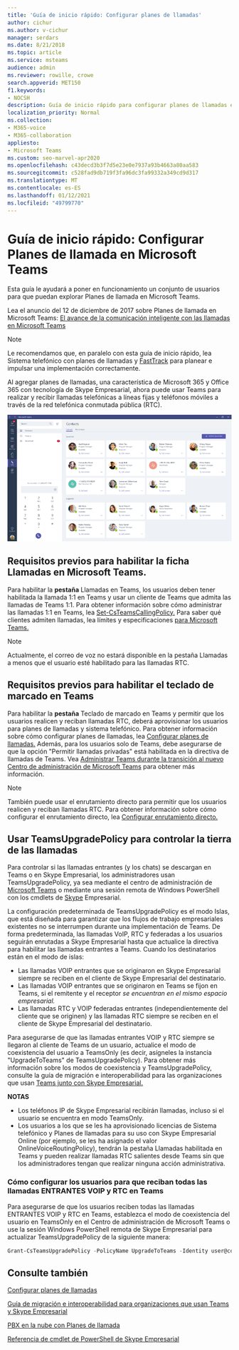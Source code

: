 ```yaml
---
title: 'Guía de inicio rápido: Configurar planes de llamadas'
author: cichur
ms.author: v-cichur
manager: serdars
ms.date: 8/21/2018
ms.topic: article
ms.service: msteams
audience: admin
ms.reviewer: rowille, crowe
search.appverid: MET150
f1.keywords:
- NOCSH
description: Guía de inicio rápido para configurar planes de llamadas en Microsoft Teams para que pueda poner en marcha un conjunto de usuarios.
localization_priority: Normal
ms.collection:
- M365-voice
- M365-collaboration
appliesto:
- Microsoft Teams
ms.custom: seo-marvel-apr2020
ms.openlocfilehash: c43decd3b3f7d5e23e0e7937a93b4663a80aa583
ms.sourcegitcommit: c528fad9db719f3fa96dc3fa99332a349cd9d317
ms.translationtype: MT
ms.contentlocale: es-ES
ms.lasthandoff: 01/12/2021
ms.locfileid: "49799770"
---
```

<a name="quick-start-guide-configuring-calling-plans-in-microsoft-teams"></a>Guía de inicio rápido: Configurar Planes de llamada en Microsoft Teams
==============================================================

Esta guía le ayudará a poner en funcionamiento un conjunto de usuarios para que puedan explorar Planes de llamada en Microsoft Teams.

Lea el anuncio del 12 de diciembre de 2017 sobre Planes de llamada en Microsoft Teams: [El avance de la comunicación inteligente con las llamadas en Microsoft Teams](https://aka.ms/ipyqus)

> [!NOTE]
> Le recomendamos que, en paralelo con esta [](calling-plan-landing-page.md) guía de inicio rápido, lea Sistema telefónico con planes de llamadas y [FastTrack](https://aka.ms/cloudvoice) para planear e impulsar una implementación correctamente.

Al agregar planes de llamadas, una característica de Microsoft 365 y Office 365 con tecnología de Skype Empresarial, ahora puede usar Teams para realizar y recibir llamadas telefónicas a líneas fijas y teléfonos móviles a través de la red telefónica conmutada pública (RTC).

![Captura de pantalla que muestra la página Contactos en Teams](media/Calling_in_Teams.png)
## <a name="prerequisites-for-enabling-the-calls-tab-in-teams"></a>Requisitos previos para habilitar la ficha **Llamadas** en Microsoft Teams.
Para habilitar la **pestaña** Llamadas en Teams, los usuarios deben tener habilitada la llamada 1:1 en Teams y usar un cliente de Teams que admita las llamadas de Teams 1:1. Para obtener información sobre cómo administrar las llamadas 1:1 en Teams, lea [Set-CsTeamsCallingPolicy.](https://docs.microsoft.com/powershell/module/skype/set-csteamscallingpolicy?view=skype-ps) Para saber qué clientes admiten llamadas, lea límites y especificaciones [para Microsoft Teams.](https://docs.microsoft.com/microsoftteams/limits-specifications-teams)

> [!NOTE]
> Actualmente, el correo de voz no estará disponible en la pestaña Llamadas a menos que el usuario esté habilitado para las llamadas RTC. 

## <a name="prerequisites-for-enabling-the-dial-pad-in-teams"></a>Requisitos previos para habilitar el **teclado de marcado** en Teams
Para habilitar la **pestaña** Teclado de marcado en Teams y permitir que los usuarios realicen y reciban llamadas RTC, deberá aprovisionar los usuarios para planes de llamadas y sistema telefónico. Para obtener información sobre cómo configurar planes de llamadas, lea [Configurar planes de llamadas.](https://docs.microsoft.com/microsoftteams/set-up-calling-plans)
Además, para los usuarios solo de Teams, debe asegurarse de que la opción "Permitir llamadas privadas" está habilitada en la directiva de llamadas de Teams. Vea [Administrar Teams durante la transición al nuevo Centro de administración de Microsoft Teams](https://docs.microsoft.com/microsoftteams/manage-teams-skypeforbusiness-admin-center) para obtener más información.
> [!NOTE]
> También puede usar el enrutamiento directo para permitir que los usuarios realicen y reciban llamadas RTC. Para obtener información sobre cómo configurar el enrutamiento directo, lea [Configurar enrutamiento directo.](https://docs.microsoft.com/microsoftteams/direct-routing-configure)

## <a name="using-teamsupgradepolicy-to-control-where-calls-land"></a>Usar TeamsUpgradePolicy para controlar la tierra de las llamadas
Para controlar si las llamadas entrantes (y los chats) se descargan en Teams o en Skype Empresarial, los administradores usan TeamsUpgradePolicy, ya sea mediante el centro de administración de [Microsoft Teams](https://aka.ms/teamsadmincenter) o mediante una sesión remota de Windows PowerShell con los cmdlets de [Skype](https://docs.microsoft.com/powershell/module/skype) Empresarial.


La configuración predeterminada de TeamsUpgradePolicy es el modo Islas, que está diseñada para garantizar que los flujos de trabajo empresariales existentes no se interrumpen durante una implementación de Teams. De forma predeterminada, las llamadas VoIP, RTC y federadas a los usuarios seguirán enrutadas a Skype Empresarial hasta que actualice la directiva para habilitar las llamadas entrantes a Teams.  Cuando los destinatarios están en el modo de islas:

 - Las llamadas VOIP entrantes que se originaron en Skype Empresarial siempre se reciben en el cliente de Skype Empresarial del destinatario.
 - Las llamadas VOIP entrantes que se originaron en Teams se fijon en Teams, si el remitente y el receptor *se encuentran en el mismo espacio empresarial.*
 - Las llamadas RTC y VOIP federadas entrantes (independientemente del cliente que se originen) y las llamadas RTC siempre se reciben en el cliente de Skype Empresarial del destinatario.
 
Para asegurarse de que las llamadas entrantes VOIP y RTC siempre se llegaron al cliente de Teams de un usuario, actualice el modo de coexistencia del usuario a TeamsOnly (es decir, asígneles la instancia "UpgradeToTeams" de TeamsUpgradePolicy).  Para obtener más información sobre los modos de coexistencia y TeamsUpgradePolicy, consulte la guía de migración e interoperabilidad para las organizaciones que usan [Teams junto con Skype Empresarial.](https://docs.microsoft.com/MicrosoftTeams/migration-interop-guidance-for-teams-with-skype)

**NOTAS**
 - Los teléfonos IP de Skype Empresarial recibirán llamadas, incluso si el usuario se encuentra en modo TeamsOnly.  
 - Los usuarios a los que se les ha aprovisionado licencias de Sistema telefónico y Planes de llamadas para su uso con Skype Empresarial Online (por ejemplo, se les ha asignado el valor OnlineVoiceRoutingPolicy), tendrán la pestaña Llamadas habilitada en Teams y pueden realizar llamadas RTC salientes desde Teams sin que los administradores tengan que realizar ninguna acción administrativa.


### <a name="how-to-configure-users-to-receive-all-incoming-voip-and-pstn-calls-in-teams"></a>Cómo configurar los usuarios para que reciban todas las llamadas ENTRANTES VOIP y RTC en Teams
Para asegurarse de que los usuarios reciben todas las llamadas ENTRANTES VOIP y RTC en Teams, establezca el modo de coexistencia del usuario en TeamsOnly en el Centro de administración de Microsoft Teams o use la sesión Windows PowerShell remota de Skype Empresarial para actualizar TeamsUpgradePolicy de la siguiente manera:

```powershell
Grant-CsTeamsUpgradePolicy -PolicyName UpgradeToTeams -Identity user@contoso.com
```

## <a name="see-also"></a>Consulte también
[Configurar planes de llamadas](https://docs.microsoft.com/SkypeForBusiness/what-are-calling-plans-in-office-365/set-up-calling-plans)

[Guía de migración e interoperabilidad para organizaciones que usan Teams y Skype Empresarial](https://docs.microsoft.com/MicrosoftTeams/migration-interop-guidance-for-teams-with-skype)

[PBX en la nube con Planes de llamada](calling-plan-landing-page.md)

[Referencia de cmdlet de PowerShell de Skype Empresarial](https://docs.microsoft.com/powershell/module/skype)

